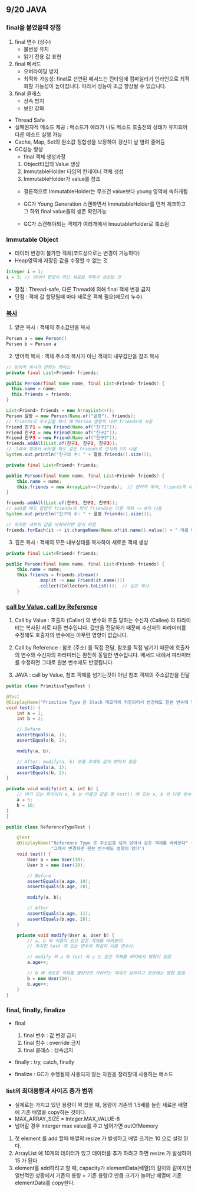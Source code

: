 ## 9/20 JAVA

### final을 붙였을떄 장점
1. final 변수 (상수)
   -  불변성 유지
    - 읽기 전용 값 표현
2. final 메서드
     - 오버라이딩 방지
     - 최적화 가능성: final로 선언된 메서드는 런타임에 컴파일러가 인라인으로 최적화할 가능성이 높아집니다. 따라서 성능이 조금 향상될 수 있습니다.
3. final 클래스
     - 상속 방지
     - 보안 강화

- Thread Safe 
- 실패원자적 메소드 제공 : 메소드가 에러가 나도 메소드 호출전의 상태가 유지되어 다른 메소드 실행 가능
- Cache, Map, Set의 원소값 정합성을 보장하여 갱신이 날 염려 줄어듬
- GC성능 향상 
  - final 객체 생성과정
  1. Object타입의 Value 생성
  2. ImmutableHolder 타입의 컨테이너 객체 생성
  3. ImmutableHolder가 value를 참조
  - 결론적으로 ImmutableHolder는 무조건 value보다 young 영역에 속하게됨

  - GC가 Young Generation 스캔하면서 ImmutableHolder를 먼저 체크하고 그 하위 final value들의 생존 확인가능
  - GC가 스캔해야되는 객체가 여러개에서 ImuutableHolder로 축소됨

### Immutable Object
- 데이터 변경이 불가한 객체(코드상으로는 변경이 가능하다)
- Heap영역에 저장된 값을 수정할 수 없는 것
```java 
Integer i = 1;
i = 3; // 데이터 변경이 아닌 새로운 객체가 생성된 것
```
- 장점 : Thread-safe, 다른 Thread에 의해 final 객체 변경 금지
- 단점 : 객체 값 할당될때 마다 새로운 객체 필요(메모리 누수)

### [복사](https://ttl-blog.tistory.com/1206)
1. 얕은 복사 : 객체의 주소값만을 복사
```java
Person a = new Person()
Person b = Person a
```
2. 방어적 복사 : 객체 주소의 복사가 아닌 객체의 내부값만을 참조 복사
```java
// 방어적 복사가 안되는 케이스
private final List<Friend> friends;

public Person(final Name name, final List<Friend> friends) {
  this.name = name;
  this.friends = friends;
}

List<Friend> friends = new ArrayList<>();
Person 말랑 = new Person(Name.of("말랑"), friends);
// friends의 주소값을 복사 해 Person 말랑의 내부 friends에 사용
Friend 친구1 = new Friend(Name.of("친구1"));
Friend 친구2 = new Friend(Name.of("친구2"));
Friend 친구3 = new Friend(Name.of("친구3"));
friends.addAll(List.of(친구1, 친구2, 친구3));
// 그래서 밖에서 add를 해도 같은 friends로 인식해 3이 나옴
System.out.println("친구의 수: " + 말랑.friends().size());
```

```java
private final List<Friend> friends;

public Person(final Name name, final List<Friend> friends) {
    this.name = name;
    this.friends = new ArrayList<>(friends);  // 방어적 복사, friends의 내부 값만을 참조 복사
}

friends.addAll(List.of(친구1, 친구2, 친구3));
// add를 해도 말랑의 friends와 밖의 friends는 다른 객체 -> 0이 나옴
System.out.println("친구의 수: " + 말랑.friends().size());

// 하지만 내부의 값을 바꿔버리면 같이 바뀜
friends.forEach(it -> it.changeName(Name.of(it.name().value() + " 이름 바꿔버리기~")));
```
3. 깊은 복사 : 객체의 모든 내부상태를 복사하여 새로운 객체 생성
```java
private final List<Friend> friends;

public Person(final Name name, final List<Friend> friends) {
    this.name = name;
    this.friends = friends.stream()
            .map(it -> new Friend(it.name()))
            .collect(Collectors.toList());  // 깊은 복사
    }
```

### [call by Value, call by Reference](https://bcp0109.tistory.com/360)
1. Call by Value : 호출자 (Caller) 의 변수와 호출 당하는 수신자 (Callee) 의 파라미터는 복사된 서로 다른 변수입니다.
값만을 전달하기 때문에 수신자의 파라미터를 수정해도 호출자의 변수에는 아무런 영향이 없습니다.

2. Call by Reference : 참조 (주소) 를 직접 전달, 참조를 직접 넘기기 때문에 호출자의 변수와 수신자의 파라미터는 완전히 동일한 변수입니다.
메서드 내에서 파라미터를 수정하면 그대로 원본 변수에도 반영됩니다.

3. JAVA : call by Value, 참조 객체를 넘기는것이 아닌 참조 객체의 주소값만을 전달
```java
public class PrimitiveTypeTest {

@Test
@DisplayName("Primitive Type 은 Stack 메모리에 저장되어서 변경해도 원본 변수에 영향이 없다")
void test() {
    int a = 1;
    int b = 2;

    // Before
    assertEquals(a, 1);
    assertEquals(b, 2);

    modify(a, b);

    // After: modify(a, b) 호출 후에도 값이 변하지 않음
    assertEquals(a, 1);
    assertEquals(b, 2);
}

private void modify(int a, int b) {
    // 여기 있는 파라미터 a, b 는 이름만 같을 뿐 test() 에 있는 a, b 와 다른 변수
    a = 5;
    b = 10;
}
}
```
```java
public class ReferenceTypeTest {

    @Test
    @DisplayName("Reference Type 은 주소값을 넘겨 받아서 같은 객체를 바라본다" +
                 "그래서 변경하면 원본 변수에도 영향이 있다")
    void test() {
        User a = new User(10);
        User b = new User(20);

        // Before
        assertEquals(a.age, 10);
        assertEquals(b.age, 20);

        modify(a, b);

        // After
        assertEquals(a.age, 11);
        assertEquals(b.age, 20);
    }

    private void modify(User a, User b) {
        // a, b 와 이름이 같고 같은 객체를 바라본다.
        // 하지만 test 에 있는 변수와 확실히 다른 변수다.

        // modify 의 a 와 test 의 a 는 같은 객체를 바라봐서 영향이 있음
        a.age++;

        // b 에 새로운 객체를 할당하면 가리키는 객체가 달라지고 원본에는 영향 없음
        b = new User(30);
        b.age++;
    }
}
```

### final, finally, finalize
- final
  1. final 변수 : 값 변경 금지
  2. final 함수 : override 금지
  3. final 클래스 : 상속금지

- finally : try, catch, finally
- finalize : GC가 수행될때 사용되지 않는 자원을 정리할때 사용하는 메소드

### list의 최대용량과 사이즈 증가 범위
- 실제로는 가지고 있던 용량이 꽉 찼을 때, 용량이 기존의 1.5배를 늘린 새로운 배열에 기존 배열을 copy하는 것이다.
- MAX_ARRAY_SIZE = Integer.MAX_VALUE-8
- 넘어갈 경우 interger max value를 주고 넘어가면 outOfMemory

1. 첫 element 를 add 할때 배열의 resize 가 발생하고 배열 크기는 10 으로 설정 된다.
2. ArrayList 에 10개의 데이터가 있고 데이터를 추가 하려고 하면 resize 가 발생하여 15 가 된다
3. element를 add하려고 할 때, capacity가 elementData(배열)의 길이와 같아지면 일반적인 상황에서 기존의 용량 + 기존 용량/2 만큼 크기가 늘어난 배열에 기존 elementData를 copy한다.   

